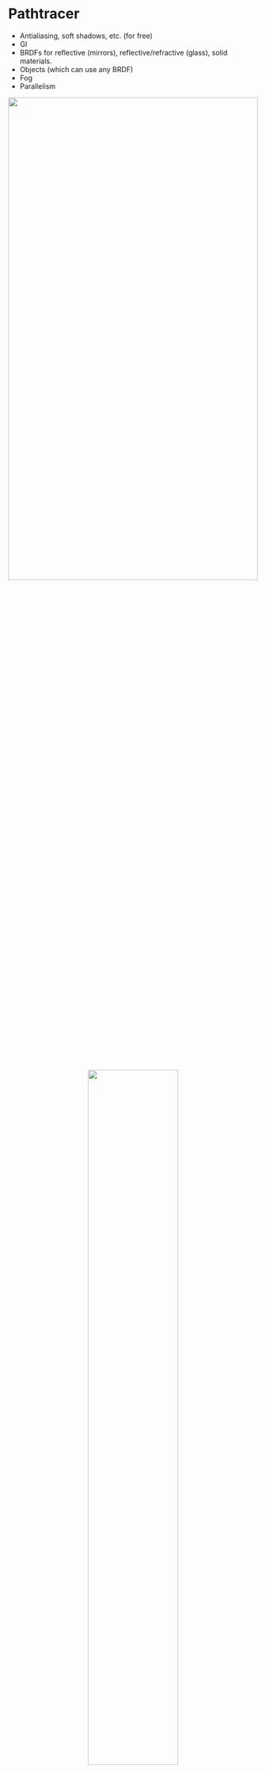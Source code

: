 # Pathtracer

- Antialiasing, soft shadows, etc. (for free)
- GI
- BRDFs for reflective (mirrors), reflective/refractive (glass), solid materials.
- Objects (which can use any BRDF)
- Fog
- Parallelism

<img src="https://user-images.githubusercontent.com/6099321/67159206-9fba8f80-f339-11e9-9541-dd41a7699b0f.jpg" align="center" height="50%" width="100%" /><br />

<p align="center">
<img src="https://user-images.githubusercontent.com/6099321/67159199-96312780-f339-11e9-9b57-828d7a7e1ceb.jpg" align="center" height="60%" width="60%" />
</p>

<p align="center">
<img src="https://user-images.githubusercontent.com/6099321/67159200-96c9be00-f339-11e9-8a17-f762259ab844.jpg" align="center" height="60%" width="60%" />
</p>


# Rasterizer

- Objects
- Textures
- FXAA
- Shadow maps
- Clipping
</div>
![shadows](https://user-images.githubusercontent.com/6099321/67159203-98938180-f339-11e9-856e-448e4e8265a2.png)
![clipping](https://user-images.githubusercontent.com/6099321/67159201-97faeb00-f339-11e9-9bd1-6cf1495e6246.png)
